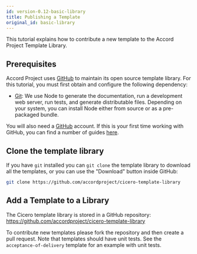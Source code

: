 ```yaml
---
id: version-0.12-basic-library
title: Publishing a Template
original_id: basic-library
---
```


This tutorial explains how to contribute a new template to the Accord Project Template Library.

## Prerequisites

Accord Project uses [GitHub](https://github.com/) to maintain its open source template library. For this tutorial, you must first obtain and configure the following dependency:

* [Git](https://git-scm.com): We use Node to generate the
  documentation, run a development web server, run tests, and generate
  distributable files. Depending on your system, you can install Node
  either from source or as a pre-packaged bundle.

You will also need a [GitHub](https://github.com/) account. If this is your first time working with GitHub, you can find a number of guides [here](https://guides.github.com).

## Clone the template library

If you have `git` installed you can `git clone` the template library to download all the templates, or you can use the "Download" button inside GitHub:

```bash
git clone https://github.com/accordproject/cicero-template-library
```
    
## Add a Template to a Library

The Cicero template library is stored in a GitHub repository: https://github.com/accordproject/cicero-template-library

To contribute new templates please fork the repository and then create a pull request. Note that templates
should have unit tests. See the ``acceptance-of-delivery`` template for an example with unit tests.

